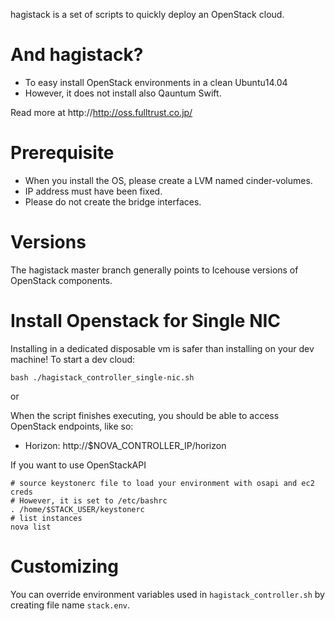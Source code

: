 hagistack is a set of scripts to quickly deploy an OpenStack cloud.

# And hagistack?

* To easy install OpenStack environments in a clean Ubuntu14.04
* However, it does not install also Qauntum Swift.

Read more at http://http://oss.fulltrust.co.jp/

# Prerequisite

* When you install the OS, please create a LVM named cinder-volumes.
* IP address must have been fixed.
* Please do not create the bridge interfaces.

# Versions

The hagistack master branch generally points to Icehouse versions of OpenStack components.

# Install Openstack for Single NIC

Installing in a dedicated disposable vm is safer than installing on your dev machine!  To start a dev cloud:

    bash ./hagistack_controller_single-nic.sh

or 

When the script finishes executing, you should be able to access OpenStack endpoints, like so:

* Horizon: http://$NOVA_CONTROLLER_IP/horizon

If you want to use OpenStackAPI

    # source keystonerc file to load your environment with osapi and ec2 creds
    # However, it is set to /etc/bashrc
    . /home/$STACK_USER/keystonerc
    # list instances
    nova list

# Customizing

You can override environment variables used in `hagistack_controller.sh` by creating file name `stack.env`.

